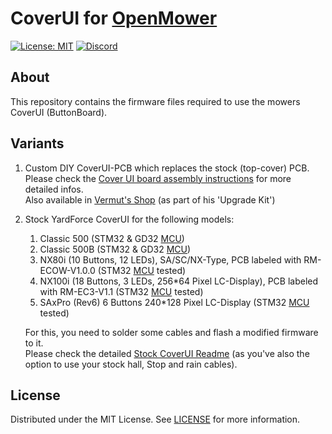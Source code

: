 # CoverUI for [OpenMower](https://github.com/ClemensElflein/OpenMower)

[![License: MIT](https://img.shields.io/badge/License-MIT-yellow.svg)](https://opensource.org/licenses/MIT) [![Discord](https://badgen.net/badge/icon/discord?icon=discord&label)](https://discord.gg/jE7QNaSxW7)

## About

This repository contains the firmware files required to use the mowers CoverUI (ButtonBoard).

## Variants

1. Custom DIY CoverUI-PCB which replaces the stock (top-cover) PCB.<br>
 Please check the [Cover UI board assembly instructions](<https://openmower.de/docs/cover-ui-assembly/>) for more detailed infos.<br>
 Also available in [Vermut's Shop](https://shop.devops.care/openmower/29-openmower-012x-assembled-board.html) (as part of his 'Upgrade Kit')
1. Stock YardForce CoverUI for the following models:
   1. Classic 500 (STM32 & GD32 <a href="https://en.wikipedia.org/wiki/Microcontroller">MCU</a>)
   2. Classic 500B (STM32 & GD32 <a href="https://en.wikipedia.org/wiki/Microcontroller">MCU</a>)
   3. NX80i (10 Buttons, 12 LEDs), SA/SC/NX-Type, PCB labeled with RM-ECOW-V1.0.0 (STM32 <a href="https://en.wikipedia.org/wiki/Microcontroller">MCU</a> tested)
   4. NX100i (18 Buttons, 3 LEDs, 256*64 Pixel LC-Display), PCB labeled with RM-EC3-V1.1 (STM32 <a href="https://en.wikipedia.org/wiki/Microcontroller">MCU</a> tested)
   5. SAxPro (Rev6) 6 Buttons 240*128 Pixel LC-Display (STM32 <a href="https://en.wikipedia.org/wiki/Microcontroller">MCU</a> tested)
   
    For this, you need to solder some cables and flash a modified firmware to it.<br>
    Please check the detailed [Stock CoverUI Readme](Firmware/CoverUI/YardForce/README.md) (as you've also the option to use your stock hall, Stop and rain cables).

## License

Distributed under the MIT License. See [LICENSE](LICENSE) for more information.
